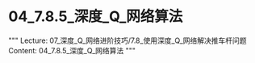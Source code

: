 # 04_7.8.5_深度_Q_网络算法

"""
Lecture: 07_深度_Q_网络进阶技巧/7.8_使用深度_Q_网络解决推车杆问题
Content: 04_7.8.5_深度_Q_网络算法
"""

